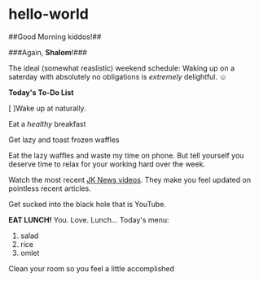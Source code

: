 # hello-world
##Good Morning kiddos!##

###Again, **Shalom**!### 

The ideal (somewhat reaslistic) weekend schedule: Waking up on a saterday with absolutely no obligations is _extremely_ delightful. 
:relaxed:

**Today's To-Do List**

 [ ]Wake up at naturally.

Eat a _healthy_ breakfast 

Get lazy and toast frozen waffles

Eat the lazy waffles and waste my time on phone. But tell yourself you deserve time to relax for your working hard over the week. 

Watch the most recent [JK News videos](https://www.youtube.com/channel/UCfPhyExfcaqJBKc3HO3cNBw). They make you feel updated on pointless recent articles.

Get sucked into the black hole that is YouTube.  

**EAT LUNCH!** You. Love. Lunch... Today's menu:

1. salad
2. rice
3. omlet

Clean your room so you feel a little accomplished


